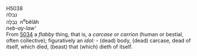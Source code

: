 <body>
  <p>H5038<br>  נבלה  <br> נְבֵלָה  ‎  n<sup>e</sup>bêlâh  <br><i>neb-ay-law‘ </i><br>From <a href="h5034.htm">5034</a>  a <i>flabby</i> thing, that is, a <i>carcase</i> or <i>carrion</i> (human or bestial, often collective); figuratively an <i>idol: - </i> (dead) body, (dead) carcase, dead of itself, which died, (beast) that (which) dieth of itself.<br></p>
 </body>